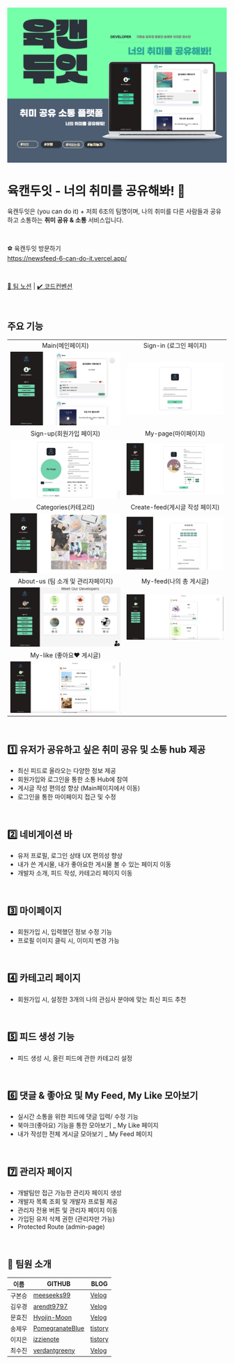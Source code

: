 <br/>

<img src='./public/readmeMain.png'/>

# 육캔두잇 - 너의 취미를 공유해봐! 🍷

육캔두잇은 (you can do it) + 저희 6조의 팀명이며, 나의 취미를 다른 사람들과 공유하고 소통하는 **취미 공유 & 소통** 서비스입니다.

<br/>

⚽️ 육캔두잇 방문하기
<br/>
https://newsfeed-6-can-do-it.vercel.app/

<br/>

[💜 팀 노션](https://teamsparta.notion.site/6-_6-e69b9e28f9514071b59036dd05fb9a17) | [✔️ 코드컨벤션](https://teamsparta.notion.site/Code-Convention-1812dc3ef51481d8a11ec26cedfa1781)

<br/>

## 주요 기능

<table>
  <tr>
    <td align="center">Main(메인페이지)</td>
    <td align="center">Sign-in (로그인 페이지)</td>
  </tr>
  <tr>
    <td align="center"><img src="./public/MainPage.png"/></td>
    <td align="center"><img src="./public/SignIn.png"/></td>
  </tr>
  <tr>
    <td align="center">Sign-up(회원가입 페이지)</td>
    <td align="center">My-page(마이페이지)</td>
  </tr>
  <tr>
    <td align="center"><img src="./public/SignUp.png"/></td>
    <td align="center"><img src="./public/MyPage.png"/></td>
  </tr>
  <tr>
    <td align="center">Categories(카테고리)</td>
    <td align="center">Create-feed(게시글 작성 페이지)</td>
  </tr>
  <tr>
    <td align="center"><img src="./public/Category.png"/></td>
    <td align="center"><img src="./public/CreateFeed.png"/></td>
  </tr>
  <tr>
    <td align="center">About-us (팀 소개 및 관리자페이지)</td>
    <td align="center">My-feed(나의 총 게시글)</td>
  </tr>
  <tr>
    <td align="center"><img src="./public/AboutUs.png"/></td>
    <td align="center"><img src="./public/MyFeed.png"/></td>
  </tr>
  <tr>
    <td align="center">My-like (좋아요♥️ 게시글)</td>
    <td align="center"></td>
  </tr>
  <tr>
    <td align="center"><img src="./public/MyLike.png"/></td>
    <td align="center"></td>
  </tr>
</table>

<br/>

## 1️⃣ 유저가 공유하고 싶은 취미 공유 및 소통 hub 제공

- 최신 피드로 올라오는 다양한 정보 제공
- 회원가입와 로그인을 통한 소통 Hub에 참여
- 게시글 작성 편의성 향상 (Main페이지에서 이동)
- 로그인을 통한 마이페이지 접근 및 수정

<br/>

## 2️⃣ 네비게이션 바

- 유저 프로필, 로그인 상태 UX 편의성 향상
- 내가 쓴 게시물, 내가 좋아요한 게시물 볼 수 있는 페이지 이동
- 개발자 소개, 피드 작성, 카테고리 페이지 이동

<br/>

## 3️⃣ 마이페이지

- 회원가입 시, 입력했던 정보 수정 기능
- 프로필 이미지 클릭 시, 이미지 변경 가능

<br/>

## 4️⃣ 카테고리 페이지

- 회원가입 시, 설정한 3개의 나의 관심사 분야에 맞는 최신 피드 추천

<br/>

## 5️⃣ 피드 생성 기능

- 피드 생성 시, 올린 피드에 관한 카테고리 설정

<br/>

## 6️⃣ 댓글 & 좋아요 및 My Feed, My Like 모아보기

- 실시간 소통을 위한 피드에 댓글 입력/ 수정 기능
- 북마크(좋아요) 기능을 통한 모아보기 \_ My Like 페이지
- 내가 작성한 전체 게시글 모아보기 \_ My Feed 페이지

<br/>

## 7️⃣ 관리자 페이지

- 개발팀만 접근 가능한 관리자 페이지 생성
- 개발자 목록 조회 및 개발자 프로필 제공
- 관리자 전용 버튼 및 관리자 페이지 이동
- 가입된 유저 삭제 권한 (관리자만 가능)
- Protected Route (admin-page)

<br/>

## 👥 팀원 소개

| 이름   | GITHUB                                                                 | BLOG                                           |
| ------ | ---------------------------------------------------------------------- | ---------------------------------------------- |
| 구본승 | [meeseeks99](https://velog.io/@meeseeks99/posts)                       | [Velog](https://velog.io/@meeseeks99/posts)    |
| 김우경 | [arendt9797](https://github.com/arendt9797)                            | [Velog](https://velog.io/@arendt9797/posts)    |
| 문효진 | [Hyojin-Moon](https://github.com/Hyojin-Moon)                          | [Velog](https://velog.io/@6776ff/posts)        |
| 송제우 | [PomegranateBlue](https://github.com/PomegranateBlue?tab=repositories) | [tistory](https://redpome.tistory.com/)        |
| 이지은 | [izzienote](https://github.com/izzienote)                              | [tistory](https://izzie-note.tistory.com/)     |
| 최수진 | [verdantgreeny](https://github.com/verdantgreeny)                      | [Velog](https://velog.io/@verdantgreeny/posts) |
